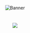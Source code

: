 <!-- ẢNH BÌA -->
<p align="center">
  <img src="https://source.unsplash.com/1600x400/?technology,coding" alt="Banner">
</p>

<!-- TÊN + HIỆU ỨNG GÕ CHỮ -->
<h1 align="center">
  <img src="https://readme-typing-svg.herokuapp.com?font=Fira+Code&size=28&duration=3000&pause=500&color=F75C7E&center=true&vCenter=true&width=500&lines=👋+Tôi+là+Nguyễn+Văn+Tâm+🚀;✨+Sáng+tạo+và+phát+triển+mỗi+ngày!" />
</h1>
